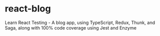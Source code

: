 # react-blog
Learn React Testing - A blog app, using TypeScript, Redux, Thunk, and Saga, along with 100% code coverage using Jest and Enzyme
